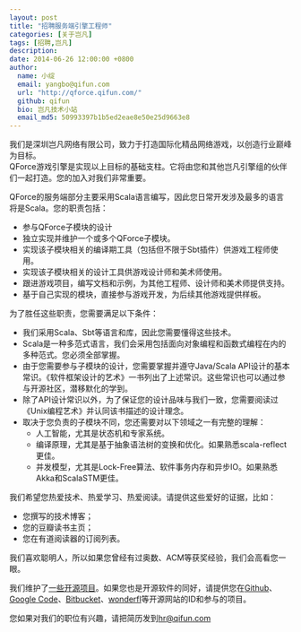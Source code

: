 ```yaml
---
layout: post
title: "招聘服务端引擎工程师"
categories: [关于岂凡]
tags: [招聘,岂凡]
description:
date: 2014-06-26 12:00:00 +0800
author:
  name: 小绽
  email: yangbo@qifun.com
  url: "http://qforce.qifun.com/"
  github: qifun
  bio: 岂凡技术小站
  email_md5: 50993397b1b5ed2eae8e50e25d9663e8 
---
```


我们是深圳岂凡网络有限公司，致力于打造国际化精品网络游戏，以创造行业巅峰为目标。<br/>
QForce游戏引擎是实现以上目标的基础支柱。它将由您和其他岂凡引擎组的伙伴们一起打造。您的加入对我们非常重要。

QForce的服务端部分主要采用Scala语言编写，因此您日常开发涉及最多的语言将是Scala。您的职责包括：

 * 参与QForce子模块的设计
 * 独立实现并维护一个或多个QForce子模块。
 * 实现该子模块相关的编译期工具（包括但不限于Sbt插件）供游戏工程师使用。
 * 实现该子模块相关的设计工具供游戏设计师和美术师使用。
 * 跟进游戏项目，编写文档和示例，为其他工程师、设计师和美术师提供支持。
 * 基于自己实现的模块，直接参与游戏开发，为后续其他游戏提供样板。

为了胜任这些职责，您需要满足以下条件：

 * 我们采用Scala、Sbt等语言和库，因此您需要懂得这些技术。
 * Scala是一种多范式语言，我们会采用包括面向对象编程和函数式编程在内的多种范式。您必须全部掌握。
 * 由于您需要参与子模块的设计，您需要掌握并遵守Java/Scala API设计的基本常识。《软件框架设计的艺术》一书列出了上述常识。这些常识也可以通过参与开源社区，潜移默化的学到。
 * 除了API设计常识以外，为了保证您的设计品味与我们一致，您需要阅读过《Unix编程艺术》并认同该书描述的设计理念。
 * 取决于您负责的子模块不同，您还需要对以下领域之一有完整的理解：
   - 人工智能，尤其是状态机和专家系统。
   - 编译原理，尤其是基于抽象语法树的变换和优化。如果熟悉scala-reflect更佳。
   - 并发模型，尤其是Lock-Free算法、软件事务内存和异步IO。如果熟悉Akka和ScalaSTM更佳。

我们希望您热爱技术、热爱学习、热爱阅读。请提供这些爱好的证据，比如：

- 您撰写的技术博客；
- 您的豆瓣读书主页；
- 您在有道阅读器的订阅列表。

我们喜欢聪明人，所以如果您曾经有过奥数、ACM等获奖经验，我们会高看您一眼。

我们维护了[一些开源项目](https://github.com/qifun/)。如果您也是开源软件的同好，请提供您在[Github](https://github.com)、[Google Code](http://code.google.com/)、[Bitbucket](https://bitbucket.org/)、[wonderfl](http://wonderfl.net/)等开源网站的ID和参与的项目。

您如果对我们的职位有兴趣，请把简历发到[hr@qifun.com](mailto:hr@qifun.com)
